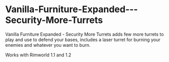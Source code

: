 # Vanilla-Furniture-Expanded---Security-More-Turrets
 Vanilla Furniture Expanded - Security More Turrets adds few more turrets to play and use to defend your bases, includes a laser turret for burning your enemies and whatever you want to burn.
 
 Works with Rimworld 1.1 and 1.2
